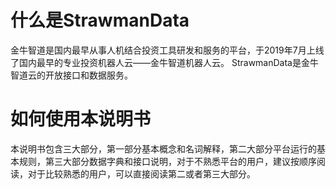 # 什么是StrawmanData
金牛智道是国内最早从事人机结合投资工具研发和服务的平台，于2019年7月上线了国内最早的专业投资机器人云——金牛智道机器人云。
StrawmanData是金牛智道云的开放接口和数据服务。


# 如何使用本说明书
本说明书包含三大部分，第一部分基本概念和名词解释，第二大部分平台运行的基本规则，第三大部分数据字典和接口说明，对于不熟悉平台的用户，建议按顺序阅读，对于比较熟悉的用户，可以直接阅读第二或者第三大部分。

